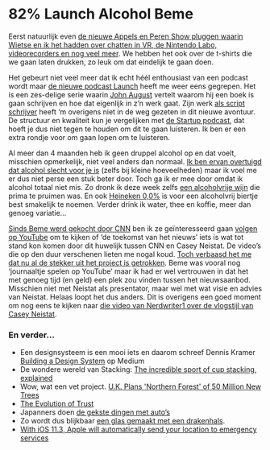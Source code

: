 # 82% Launch Alcohol Beme

Eerst natuurlijk even [de nieuwe Appels en Peren Show pluggen waarin Wietse en ik het hadden over chatten in VR, de Nintendo Labo, videorecorders en nog veel meer](http://appelsenperenshow.nl/aflevering/2018/1/22/148-biosysteem-stuiver-encode-order-of-magnitude-hoedje). We hebben het ook over de t-shirts die we gaan laten drukken, zo leuk om dat eindelijk te gaan doen.

Het gebeurt niet veel meer dat ik echt héél enthousiast van een podcast wordt maar [de nieuwe podcast Launch](https://johnaugust.com/2018/i-made-another-podcast) heeft me weer eens gegrepen. Het is een zes-delige serie waarin [John August](https://johnaugust.com/about) vertelt waarom hij een boek is gaan schrijven en hoe dat eigenlijk in z’n werk gaat. Zijn werk [als script schrijver](http://www.imdb.com/name/nm0041864/) heeft ‘m overigens niet in de weg gezeten in dit nieuwe avontuur. De structuur en kwaliteit kun je vergelijken met [de Startup podcast](https://gimletmedia.com/startup/), dat hoeft je dus niet tegen te houden om dit te gaan luisteren. Ik ben er een extra rondje voor om gaan lopen om te luisteren.

Al meer dan 4 maanden heb ik geen druppel alcohol op en dat voelt, misschien opmerkelijk, niet veel anders dan normaal. [Ik ben ervan overtuigd dat alcohol slecht voor je is](http://www.businessinsider.com/why-you-should-quit-drinking-alcohol-2016-7) (zelfs bij kleine hoeveelheden) maar ik voel me er dus niet perse een stuk beter door. Toch ga ik er mee door omdat ik alcohol totaal niet mis. Zo dronk ik deze week zelfs [een alcoholvrije wijn](https://www.instagram.com/p/BeUpAY3FVEY/) die prima te pruimen was. En ook [Heineken 0,0%](https://www.heineken.com/Heineken00) is voor een alcoholvrij biertje best smakelijk te noemen. Verder drink ik water, thee en koffie, meer dan genoeg variatie…

[Sinds Beme werd gekocht door CNN](http://www.wsj.com/articles/cnn-buys-casey-neistats-video-app-beme-1480353128) ben ik ze geïnteresseerd gaan [volgen op YouTube](https://www.youtube.com/channel/UCY0YIply-je0EhSWLgpftVw) om te kijken of ‘de toekomst van het nieuws’ iets is wat tot stand kon komen door dit huwelijk tussen CNN en Casey Neistat. De video’s die op den duur verschenen lieten me nogal koud. [Toch verbaasd het me dat nu al de stekker uit het project is getrokken](https://www.buzzfeed.com/stevenperlberg/cnn-is-closing-down-beme-youtube-star-casey-neistats-video). Beme was vooral nog ‘journaaltje spelen op YouTube’ maar ik had er wel vertrouwen in dat het met genoeg tijd (en geld) een plek zou vinden tussen het nieuwsaanbod. Misschien niet met Neistat als presentator, maar wel met wat visie en advies van Neistat. Helaas loopt het dus anders. Dit is overigens een goed moment om nog eens te kijken naar [die video van Nerdwriter1 over de vlogstijl van Casey Neistat](https://youtu.be/JbiJqTBCQuw). 

### En verder…
- Een designsysteem is een mooi iets en daarom schreef Dennis Kramer [Building a Design System](https://medium.com/kersvers/the-design-system-71f80c0a8028) op Medium
- De wondere wereld van Stacking: [The incredible sport of cup stacking, explained](https://www.youtube.com/watch?v=82DNYqurkxo&feature=share)
- Wow, wat een vet project. [U.K. Plans 'Northern Forest' of 50 Million New Trees](https://www.citylab.com/environment/2018/01/northern-forest-united-kingdom/550025/?utm_source=SFTwitter)
- [The Evolution of Trust](http://ncase.me/trust/)
- Japanners doen [de gekste dingen met auto’s](https://youtu.be/uFUHjJQIC_4)
- Zo wordt dus blijkbaar [een glas gemaakt met een drakenhals](https://twitter.com/awkwardgoogle/status/953329550003523586).
- [With iOS 11.3, Apple will automatically send your location to emergency services](https://www.theverge.com/2018/1/25/16933120/apple-ios-update-aml-location-services-emergency-text)
